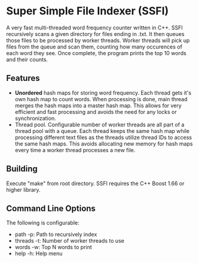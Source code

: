 # Super Simple File Indexer (SSFI)
A very fast multi-threaded word frequency counter written in C++. SSFI recursively scans a given directory for files ending in .txt. It then queues those files to be processed by worker threads. Worker threads will pick up files from the queue and scan them, counting how many occurences of each word they see. Once complete, the program prints the top 10 words and their counts.

## Features
* __Unordered__ hash maps for storing word frequency. Each thread gets it's own hash map to count words. When processing is done, main thread merges the hash maps into a master hash map. This allows for very efficient and fast processing and avoids the need for any locks or synchronization. 
* Thread pool. Configurable number of worker threads are all part of a thread pool with a queue. Each thread keeps the same hash map while processing different text files as the threads utilize thread IDs to access the same hash maps. This avoids allocating new memory for hash maps every time a worker thread processes a new file.

## Building
Execute "make" from root directory. 
SSFI requires the C++ Boost 1.66 or higher library.

## Command Line Options
The following is configurable:
* path -p: Path to recursively index
* threads -t: Number of worker threads to use
* words -w: Top N words to print
* help -h: Help menu
